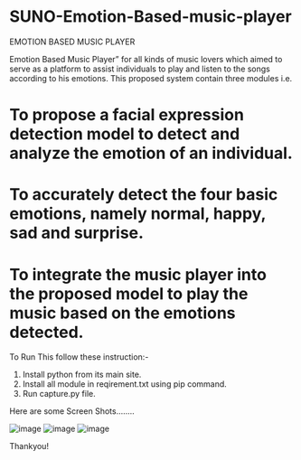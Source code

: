 # SUNO-Emotion-Based-music-player
EMOTION BASED MUSIC PLAYER

Emotion Based Music Player” for all kinds of music lovers which aimed to serve as a platform to assist individuals to play and listen to the songs according to his emotions.
    This proposed system contain three modules i.e. 
 #  To propose a facial expression detection model to detect and analyze the emotion of an individual.
 #  To accurately detect the four basic emotions, namely normal, happy, sad and surprise.   
 #  To integrate the music player into the proposed model to play the music based on the emotions detected.
 
 To Run This follow these instruction:-
 1. Install python from its main site.
 2. Install all module in reqirement.txt using pip command.
 3. Run capture.py file.
 
 Here are some Screen Shots........
 
 ![image](https://user-images.githubusercontent.com/63691792/176939725-af28f0f4-5a3d-4320-ab7a-10212355331d.png)
![image](https://user-images.githubusercontent.com/63691792/176939786-634037ff-a588-460b-b78e-d411f313d6f8.png)
![image](https://user-images.githubusercontent.com/63691792/176939807-e635b29b-e162-4992-a97c-9f48ea58a9f3.png)


Thankyou!

